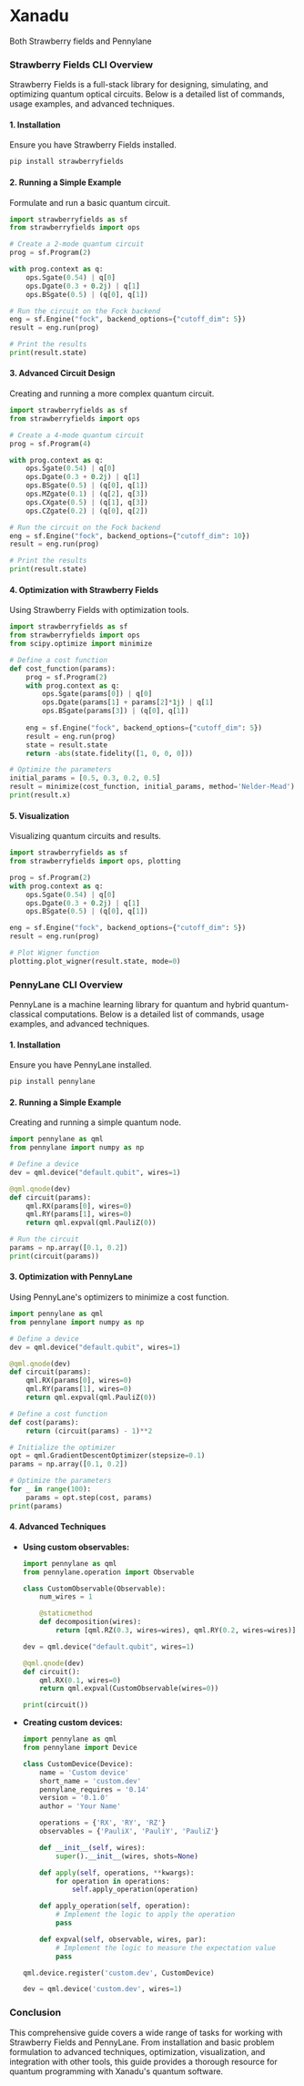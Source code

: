 # Xanadu
Both Strawberry fields and Pennylane

### **Strawberry Fields CLI Overview**

Strawberry Fields is a full-stack library for designing, simulating, and optimizing quantum optical circuits. Below is a detailed list of commands, usage examples, and advanced techniques.

#### **1. Installation**

Ensure you have Strawberry Fields installed.
```bash
pip install strawberryfields
```

#### **2. Running a Simple Example**

Formulate and run a basic quantum circuit.
```python
import strawberryfields as sf
from strawberryfields import ops

# Create a 2-mode quantum circuit
prog = sf.Program(2)

with prog.context as q:
    ops.Sgate(0.54) | q[0]
    ops.Dgate(0.3 + 0.2j) | q[1]
    ops.BSgate(0.5) | (q[0], q[1])

# Run the circuit on the Fock backend
eng = sf.Engine("fock", backend_options={"cutoff_dim": 5})
result = eng.run(prog)

# Print the results
print(result.state)
```

#### **3. Advanced Circuit Design**

Creating and running a more complex quantum circuit.
```python
import strawberryfields as sf
from strawberryfields import ops

# Create a 4-mode quantum circuit
prog = sf.Program(4)

with prog.context as q:
    ops.Sgate(0.54) | q[0]
    ops.Dgate(0.3 + 0.2j) | q[1]
    ops.BSgate(0.5) | (q[0], q[1])
    ops.MZgate(0.1) | (q[2], q[3])
    ops.CXgate(0.5) | (q[1], q[3])
    ops.CZgate(0.2) | (q[0], q[2])

# Run the circuit on the Fock backend
eng = sf.Engine("fock", backend_options={"cutoff_dim": 10})
result = eng.run(prog)

# Print the results
print(result.state)
```

#### **4. Optimization with Strawberry Fields**

Using Strawberry Fields with optimization tools.
```python
import strawberryfields as sf
from strawberryfields import ops
from scipy.optimize import minimize

# Define a cost function
def cost_function(params):
    prog = sf.Program(2)
    with prog.context as q:
        ops.Sgate(params[0]) | q[0]
        ops.Dgate(params[1] + params[2]*1j) | q[1]
        ops.BSgate(params[3]) | (q[0], q[1])
    
    eng = sf.Engine("fock", backend_options={"cutoff_dim": 5})
    result = eng.run(prog)
    state = result.state
    return -abs(state.fidelity([1, 0, 0, 0]))

# Optimize the parameters
initial_params = [0.5, 0.3, 0.2, 0.5]
result = minimize(cost_function, initial_params, method='Nelder-Mead')
print(result.x)
```

#### **5. Visualization**

Visualizing quantum circuits and results.
```python
import strawberryfields as sf
from strawberryfields import ops, plotting

prog = sf.Program(2)
with prog.context as q:
    ops.Sgate(0.54) | q[0]
    ops.Dgate(0.3 + 0.2j) | q[1]
    ops.BSgate(0.5) | (q[0], q[1])

eng = sf.Engine("fock", backend_options={"cutoff_dim": 5})
result = eng.run(prog)

# Plot Wigner function
plotting.plot_wigner(result.state, mode=0)
```

### **PennyLane CLI Overview**

PennyLane is a machine learning library for quantum and hybrid quantum-classical computations. Below is a detailed list of commands, usage examples, and advanced techniques.

#### **1. Installation**

Ensure you have PennyLane installed.
```bash
pip install pennylane
```

#### **2. Running a Simple Example**

Creating and running a simple quantum node.
```python
import pennylane as qml
from pennylane import numpy as np

# Define a device
dev = qml.device("default.qubit", wires=1)

@qml.qnode(dev)
def circuit(params):
    qml.RX(params[0], wires=0)
    qml.RY(params[1], wires=0)
    return qml.expval(qml.PauliZ(0))

# Run the circuit
params = np.array([0.1, 0.2])
print(circuit(params))
```

#### **3. Optimization with PennyLane**

Using PennyLane's optimizers to minimize a cost function.
```python
import pennylane as qml
from pennylane import numpy as np

# Define a device
dev = qml.device("default.qubit", wires=1)

@qml.qnode(dev)
def circuit(params):
    qml.RX(params[0], wires=0)
    qml.RY(params[1], wires=0)
    return qml.expval(qml.PauliZ(0))

# Define a cost function
def cost(params):
    return (circuit(params) - 1)**2

# Initialize the optimizer
opt = qml.GradientDescentOptimizer(stepsize=0.1)
params = np.array([0.1, 0.2])

# Optimize the parameters
for _ in range(100):
    params = opt.step(cost, params)
print(params)
```

#### **4. Advanced Techniques**

- **Using custom observables:**
  ```python
  import pennylane as qml
  from pennylane.operation import Observable

  class CustomObservable(Observable):
      num_wires = 1

      @staticmethod
      def decomposition(wires):
          return [qml.RZ(0.3, wires=wires), qml.RY(0.2, wires=wires)]

  dev = qml.device("default.qubit", wires=1)

  @qml.qnode(dev)
  def circuit():
      qml.RX(0.1, wires=0)
      return qml.expval(CustomObservable(wires=0))

  print(circuit())
  ```

- **Creating custom devices:**
  ```python
  import pennylane as qml
  from pennylane import Device

  class CustomDevice(Device):
      name = 'Custom device'
      short_name = 'custom.dev'
      pennylane_requires = '0.14'
      version = '0.1.0'
      author = 'Your Name'

      operations = {'RX', 'RY', 'RZ'}
      observables = {'PauliX', 'PauliY', 'PauliZ'}

      def __init__(self, wires):
          super().__init__(wires, shots=None)

      def apply(self, operations, **kwargs):
          for operation in operations:
              self.apply_operation(operation)

      def apply_operation(self, operation):
          # Implement the logic to apply the operation
          pass

      def expval(self, observable, wires, par):
          # Implement the logic to measure the expectation value
          pass

  qml.device.register('custom.dev', CustomDevice)

  dev = qml.device('custom.dev', wires=1)
  ```

### **Conclusion**

This comprehensive guide covers a wide range of tasks for working with Strawberry Fields and PennyLane. From installation and basic problem formulation to advanced techniques, optimization, visualization, and integration with other tools, this guide provides a thorough resource for quantum programming with Xanadu's quantum software.
